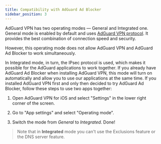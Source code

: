 ```yaml
---
title: Compatibility with AdGuard Ad Blocker
sidebar_position: 3
---
```


AdGuard VPN has two operating modes — General and Integrated one. General mode is enabled by default and uses [AdGuard VPN protocol](/general/adguard-vpn-protocol.mdx). It provides the best combination of connection speed and security.

However, this operating mode does not allow AdGuard VPN and AdGuard Ad Blocker to work simultaneously.

In Integrated mode, in turn, the IPsec protocol is used, which makes it possible for the AdGuard applications to work together. If you already have AdGuard Ad Blocker when installing AdGuard VPN, this mode will turn on automatically and allow you to use our applications at the same time. If you installed AdGuard VPN first and only then decided to try AdGuard Ad Blocker, follow these steps to use two apps together:

1. Open AdGuard VPN for iOS and select "Settings" in the lower right corner of the screen.

2. Go to "App settings" and select "Operating mode".

3. Switch the mode from *General* to *Integrated*. Done!

> Note that in **Integrated** mode you can't use the Exclusions feature or the DNS server feature.